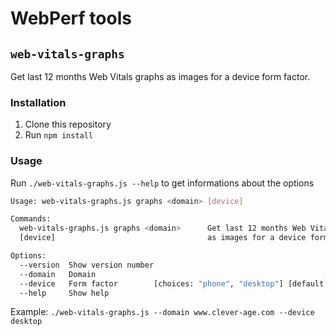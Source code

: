 # WebPerf tools

## `web-vitals-graphs`

Get last 12 months Web Vitals graphs as images for a device form factor.

### Installation

1. Clone this repository
1. Run `npm install`

### Usage

Run `./web-vitals-graphs.js --help` to get informations about the options

```bash
Usage: web-vitals-graphs.js graphs <domain> [device]

Commands:
  web-vitals-graphs.js graphs <domain>      Get last 12 months Web Vitals graphs
  [device]                                  as images for a device form factor

Options:
  --version  Show version number                                       [boolean]
  --domain   Domain                                                   [required]
  --device   Form factor        [choices: "phone", "desktop"] [default: "phone"]
  --help     Show help                                                 [boolean]
```

Example:
`./web-vitals-graphs.js --domain www.clever-age.com --device desktop`
